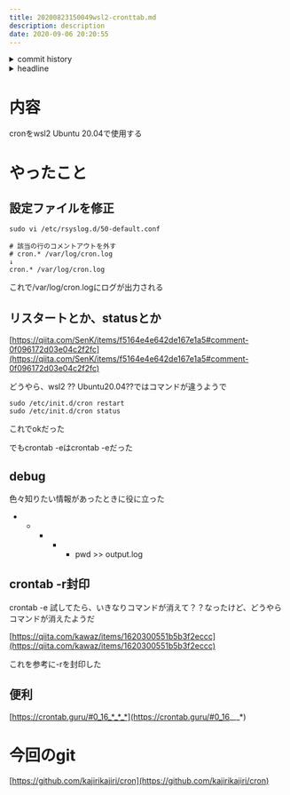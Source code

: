 ```yaml
---
title: 20200823150049wsl2-cronttab.md
description: description
date: 2020-09-06 20:20:55
---
```

<!-- history area start -->
<details><summary>commit history</summary><div><ol>

</ol></div></details>
<!-- history area end -->
<!-- toc area start -->
<details><summary>headline</summary><div>
<!-- START doctoc generated TOC please keep comment here to allow auto update -->
<!-- DON'T EDIT THIS SECTION, INSTEAD RE-RUN doctoc TO UPDATE -->


- [内容](#%E5%86%85%E5%AE%B9)
- [やったこと](#%E3%82%84%E3%81%A3%E3%81%9F%E3%81%93%E3%81%A8)
  - [設定ファイルを修正](#%E8%A8%AD%E5%AE%9A%E3%83%95%E3%82%A1%E3%82%A4%E3%83%AB%E3%82%92%E4%BF%AE%E6%AD%A3)
  - [リスタートとか、statusとか](#%E3%83%AA%E3%82%B9%E3%82%BF%E3%83%BC%E3%83%88%E3%81%A8%E3%81%8Bstatus%E3%81%A8%E3%81%8B)
  - [debug](#debug)
  - [crontab -r封印](#crontab--r%E5%B0%81%E5%8D%B0)
  - [便利](#%E4%BE%BF%E5%88%A9)
- [今回のgit](#%E4%BB%8A%E5%9B%9E%E3%81%AEgit)

<!-- END doctoc generated TOC please keep comment here to allow auto update -->

</div></details>

<!-- toc area end -->
# 内容
cronをwsl2 Ubuntu 20.04で使用する

# やったこと
## 設定ファイルを修正

```
sudo vi /etc/rsyslog.d/50-default.conf
```

```
# 該当の行のコメントアウトを外す
# cron.* /var/log/cron.log
↓
cron.* /var/log/cron.log
```

これで/var/log/cron.logにログが出力される

## リスタートとか、statusとか
[https://qiita.com/SenK/items/f5164e4e642de167e1a5#comment-0f096172d03e04c2f2fc](https://qiita.com/SenK/items/f5164e4e642de167e1a5#comment-0f096172d03e04c2f2fc)

どうやら、wsl2 ?? Ubuntu20.04??ではコマンドが違うようで

```
sudo /etc/init.d/cron restart
sudo /etc/init.d/cron status
```

これでokだった

でもcrontab -eはcrontab -eだった

## debug
色々知りたい情報があったときに役に立った

* * * * * pwd >> output.log

## crontab -r封印
crontab -e 試してたら、いきなりコマンドが消えて？？なったけど、どうやらコマンドが消えたようだ

[https://qiita.com/kawaz/items/1620300551b5b3f2eccc](https://qiita.com/kawaz/items/1620300551b5b3f2eccc)

これを参考に-rを封印した

## 便利
[https://crontab.guru/#0_16_*_*_*](https://crontab.guru/#0_16_*_*_*)

# 今回のgit
[https://github.com/kajirikajiri/cron](https://github.com/kajirikajiri/cron)
